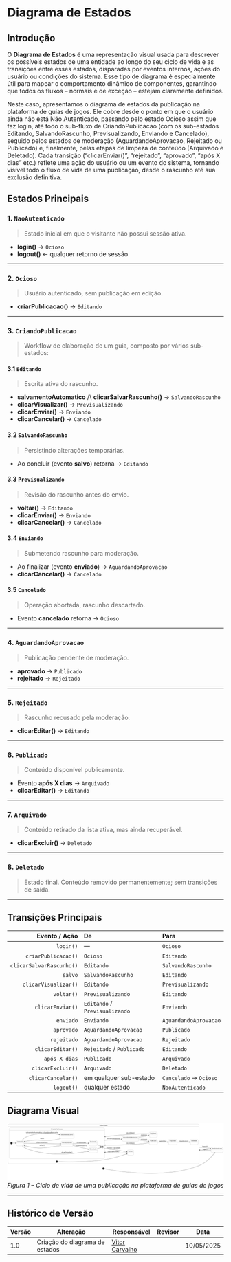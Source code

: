 # Diagrama de Estados

## Introdução

O **Diagrama de Estados** é uma representação visual usada para descrever os possíveis estados de uma entidade ao longo do seu ciclo de vida e as transições entre esses estados, disparadas por eventos internos, ações do usuário ou condições do sistema. Esse tipo de diagrama é especialmente útil para mapear o comportamento dinâmico de componentes, garantindo que todos os fluxos – normais e de exceção – estejam claramente definidos.

Neste caso, apresentamos o diagrama de estados da publicação na plataforma de guias de jogos. Ele cobre desde o ponto em que o usuário ainda não está Não Autenticado, passando pelo estado Ocioso assim que faz login, até todo o sub-fluxo de CriandoPublicacao (com os sub-estados Editando, SalvandoRascunho, Previsualizando, Enviando e Cancelado), seguido pelos estados de moderação (AguardandoAprovacao, Rejeitado ou Publicado) e, finalmente, pelas etapas de limpeza de conteúdo (Arquivado e Deletado). Cada transição (“clicarEnviar()”, “rejeitado”, “aprovado”, “após X dias” etc.) reflete uma ação do usuário ou um evento do sistema, tornando visível todo o fluxo de vida de uma publicação, desde o rascunho até sua exclusão definitiva.

## Estados Principais

### 1. `NaoAutenticado`  
> Estado inicial em que o visitante não possui sessão ativa.  
- **login()** → `Ocioso`  
- **logout()** ← qualquer retorno de sessão  

---

### 2. `Ocioso`  
> Usuário autenticado, sem publicação em edição.  
- **criarPublicacao()** → `Editando`  

---

### 3. `CriandoPublicacao`  
> Workflow de elaboração de um guia, composto por vários sub-estados:  

#### 3.1 `Editando`  
> Escrita ativa do rascunho.  
- **salvamentoAutomatico** /\ **clicarSalvarRascunho()** → `SalvandoRascunho`  
- **clicarVisualizar()** → `Previsualizando`  
- **clicarEnviar()** → `Enviando`  
- **clicarCancelar()** → `Cancelado`  

#### 3.2 `SalvandoRascunho`  
> Persistindo alterações temporárias.  
- Ao concluir (evento **salvo**) retorna → `Editando`  

#### 3.3 `Previsualizando`  
> Revisão do rascunho antes do envio.  
- **voltar()** → `Editando`  
- **clicarEnviar()** → `Enviando`  
- **clicarCancelar()** → `Cancelado`  

#### 3.4 `Enviando`  
> Submetendo rascunho para moderação.  
- Ao finalizar (evento **enviado**) → `AguardandoAprovacao`  
- **clicarCancelar()** → `Cancelado`  

#### 3.5 `Cancelado`  
> Operação abortada, rascunho descartado.  
- Evento **cancelado** retorna → `Ocioso`  

---

### 4. `AguardandoAprovacao`  
> Publicação pendente de moderação.  
- **aprovado** → `Publicado`  
- **rejeitado** → `Rejeitado`  

---

### 5. `Rejeitado`  
> Rascunho recusado pela moderação.  
- **clicarEditar()** → `Editando`  

---

### 6. `Publicado`  
> Conteúdo disponível publicamente.  
- Evento **após X dias** → `Arquivado`  
- **clicarEditar()** → `Editando`  

---

### 7. `Arquivado`  
> Conteúdo retirado da lista ativa, mas ainda recuperável.  
- **clicarExcluir()** → `Deletado`  

---

### 8. `Deletado`  
> Estado final. Conteúdo removido permanentemente; sem transições de saída.  

---

## Transições Principais

| Evento / Ação            | De                         | Para                              |
|--------------------------:|:---------------------------|:----------------------------------|
| `login()`                 | —                          | `Ocioso`                          |
| `criarPublicacao()`       | `Ocioso`                   | `Editando`                        |
| `clicarSalvarRascunho()`  | `Editando`                 | `SalvandoRascunho`                |
| `salvo`                   | `SalvandoRascunho`         | `Editando`                        |
| `clicarVisualizar()`      | `Editando`                 | `Previsualizando`                 |
| `voltar()`                | `Previsualizando`          | `Editando`                        |
| `clicarEnviar()`          | `Editando` / `Previsualizando` | `Enviando`                |
| `enviado`                 | `Enviando`                 | `AguardandoAprovacao`             |
| `aprovado`                | `AguardandoAprovacao`      | `Publicado`                       |
| `rejeitado`               | `AguardandoAprovacao`      | `Rejeitado`                       |
| `clicarEditar()`          | `Rejeitado` / `Publicado`  | `Editando`                        |
| `após X dias`             | `Publicado`                | `Arquivado`                       |
| `clicarExcluir()`         | `Arquivado`                | `Deletado`                        |
| `clicarCancelar()`        | em qualquer sub-estado     | `Cancelado` → `Ocioso`            |
| `logout()`                | qualquer estado            | `NaoAutenticado`                  |


## Diagrama Visual

![Diagrama de Estados](../Imagens/diagrama_de_estados.png)  
*Figura 1 – Ciclo de vida de uma publicação na plataforma de guias de jogos*

---

## Histórico de Versão

| Versão | Alteração                                    | Responsável                                                                   | Revisor | Data       |
| ------ | --------------------------------------------- | ----------------------------------------------------------------------------- | ------- | ---------- |
| 1.0    | Criação do diagrama de estados                | [Vitor Carvalho](https://github.com/vcpVitor) |         | 10/05/2025 |
